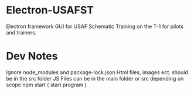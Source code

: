 # Electron-USAFST
Electron framework GUI for USAF Schematic Training on the T-1 for pilots and trainers.

# Dev Notes
Ignore node_modules and package-lock.json
Html files, images ect. should be in the src folder
JS Files can be in the main folder or src depending on scope
npm start ( start program )